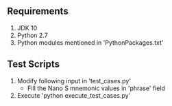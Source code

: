 Requirements
------------
1) JDK 10
2) Python 2.7
3) Python modules mentioned in 'PythonPackages.txt'

Test Scripts
------------
1) Modify following input in 'test_cases.py'
	- Fill the Nano S mnemonic values in 'phrase' field
2) Execute 'python execute_test_cases.py'
